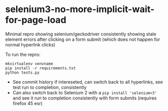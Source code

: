# selenium3-no-more-implicit-wait-for-page-load

Minimal repro showing selenium/geckodriver consistently showing stale element errors after clicking on a form submit (which does not happen for normal hyperlink clicks)

To run the repro:

    mkvirtualenv venvname
    pip install -r requirements.txt
    python tests.py
    
* See commit history if intereseted, can switch back to all hyperlinks, see test run to completion, consistently
* Can also switch back to Selenium 2 with a `pip install 'selenium<3'` and see it run to completion consistently with form submits (requires firefox 45 esr)

